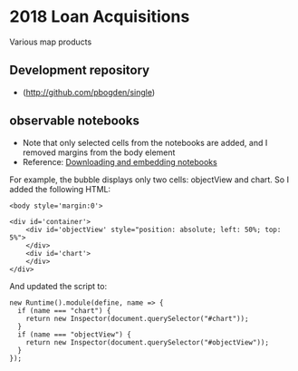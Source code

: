 
# 2018 Loan Acquisitions

Various map products

## Development repository

* (http://github.com/pbogden/single)

## observable notebooks

* Note that only selected cells from the notebooks are added, and I removed margins from the body element
* Reference: [Downloading and embedding notebooks](https://observablehq.com/@observablehq/downloading-and-embedding-notebooks)

For example, the bubble displays only two cells: objectView and chart. So I added the following HTML:

    <body style='margin:0'>

    <div id='container'>
        <div id='objectView' style="position: absolute; left: 50%; top: 5%">
        </div>
        <div id='chart'>
        </div>
    </div>

And updated the script to:

    new Runtime().module(define, name => {
      if (name === "chart") {
        return new Inspector(document.querySelector("#chart"));
      }
      if (name === "objectView") {
        return new Inspector(document.querySelector("#objectView"));
      }
    });

